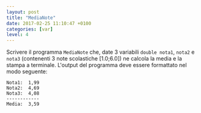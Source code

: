 ```yaml
---
layout: post
title: "MediaNote"
date: 2017-02-25 11:10:47 +0100
categories: [var]
level: 4
---
```


Scrivere il programma `MediaNote` che, date 3 variabili `double nota1`, `nota2` e `nota3` (contenenti 3 note scolastiche [1.0;6.0]) ne calcola la media e la stampa a terminale. L'output del programma deve essere formattato nel modo seguente:

~~~text
Nota1:  1,99
Nota2:  4,69
Nota3:  4,08
------------
Media:  3,59
~~~